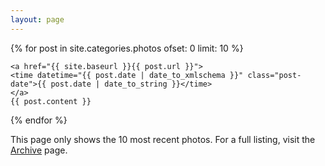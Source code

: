 ```yaml
---
layout: page
---
```


{% for post in site.categories.photos ofset: 0 limit: 10 %}

  <article class="post">
    <!--<h4 class="post-title" align="center">
      <a href="{{ site.baseurl }}{{ post.url }}">
        {{ post.title }}
      </a>
    </h4>-->

    <a href="{{ site.baseurl }}{{ post.url }}">
    <time datetime="{{ post.date | date_to_xmlschema }}" class="post-date">{{ post.date | date_to_string }}</time>
    </a>
    {{ post.content }}

  </article> 

{% endfor %}

This page only shows the 10 most recent photos. For a full listing, visit the [Archive](http://theonlysiteever.com/archive/) page.  
